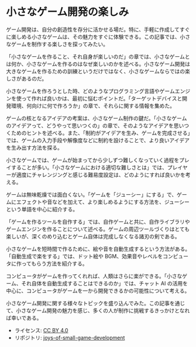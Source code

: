 # 小さなゲーム開発の楽しみ

ゲーム開発は、自分の創造性を存分に活かせる場だ。特に、手軽に作成してすぐに楽しめる小さなゲームは、その魅力をすぐに体験できる。この記事では、小さなゲームを制作する楽しさを探ってみたい。

「小さなゲームを作ること、それ自身が楽しいのだ」の章では、小さなゲームとは何か、小さなゲームを作るのはなぜ楽しいのかを述べる。小さなゲーム開発は大きなゲームを作るための訓練というだけではなく、小さなゲームならではの楽しさがあるのだ。

小さなゲームを作ろうとした時、どのようなプログラミング言語やゲームエンジンを使って作れば良いかは、最初に悩むポイントだ。「ターゲットデバイスと開発環境、何向けに何で作ろうか」の章で、それらに関する情報を集めた。

ゲームの核となるアイデアの考案は、小さなゲーム制作の鍵だ。「小さなゲームのアイデアって、どうやって思いつくの」の章で、そのようなアイデアを思いつくためのヒントを述べる。また、「制約がアイデアを生み、ゲームを完成させる」では、ゲームの入力手段や解像度などに制約を設けることで、より良いアイデアを生み出す方法を探る。

小さなゲームでは、ゲームが始まってから少しずつ難しくなっていく過程をプレイすることが多い。「小さなゲームにおける適切な難しさとは」では、プレイヤーが適度にチャレンジングと感じる難易度設定は、どのようにすれば良いかを考える。

ゲームは無味乾燥では面白くない。「ゲームを「ジューシー」にする」で、ゲームにエフェクトや音などを加えて、より楽しめるようにする方法を、ジューシーという単語を中心に紹介する。

「ゲームを作るツールを自作する」では、自作ゲームと共に、自作ライブラリやゲームエンジンを作ることについて述べる。ゲームの周辺ツールづくりはとても楽しいが、深くのめり込むとゲーム自体は完成しなくなる諸刃の剣である。

小さなゲームを短時間で作るために、絵や音を自動生成するという方法がある。「自動生成で楽をする」では、ドット絵や BGM、効果音やレベルをコンピュータに作ってもらう方法を紹介する。

コンピュータがゲームを作ってくれれば、人類はさらに楽ができる。「小さなゲーム、それ自体を自動生成することはできるのか」では、チャット AI の活用を中心に、コンピュータがゲームを一から開発できるかの可能性について考える。

小さなゲーム開発に関する様々なトピックを盛り込んでみた。この記事を通じて、小さなゲーム開発の魅力を感じ、多くの人が制作に挑戦するきっかけとなれば幸いである。

- ライセンス: [CC BY 4.0](https://creativecommons.org/licenses/by/4.0/deed.ja)
- リポジトリ: [joys-of-small-game-development](https://github.com/abagames/joys-of-small-game-development)
